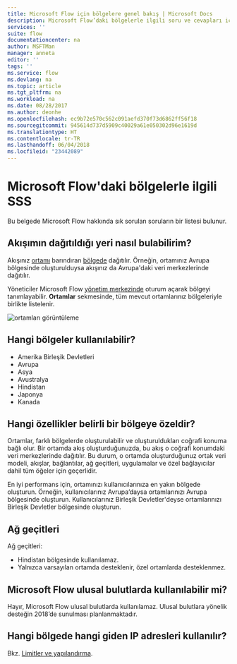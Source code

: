 ```yaml
---
title: Microsoft Flow için bölgelere genel bakış | Microsoft Docs
description: Microsoft Flow’daki bölgelerle ilgili soru ve cevapları içeren genel bakış
services: ''
suite: flow
documentationcenter: na
author: MSFTMan
manager: anneta
editor: ''
tags: ''
ms.service: flow
ms.devlang: na
ms.topic: article
ms.tgt_pltfrm: na
ms.workload: na
ms.date: 08/28/2017
ms.author: deonhe
ms.openlocfilehash: ec9b72e570c562c091aefd370f73d6862ff56f18
ms.sourcegitcommit: 945614d737d5909c40029a61e050302d96e1619d
ms.translationtype: HT
ms.contentlocale: tr-TR
ms.lasthandoff: 06/04/2018
ms.locfileid: "23442089"
---
```

# <a name="faq-for-regions-in-microsoft-flow"></a>Microsoft Flow'daki bölgelerle ilgili SSS
Bu belgede Microsoft Flow hakkında sık sorulan soruların bir listesi bulunur.

## <a name="how-do-i-find-out-where-my-flow-is-deployed"></a>Akışımın dağıtıldığı yeri nasıl bulabilirim?
Akışınız [ortamı](environments-overview-admin.md) barındıran [bölgede](https://azure.microsoft.com/regions/) dağıtılır. Örneğin, ortamınız Avrupa bölgesinde oluşturulduysa akışınız da Avrupa'daki veri merkezlerinde dağıtılır.

Yöneticiler Microsoft Flow [yönetim merkezinde](https://admin.flow.microsoft.com) oturum açarak bölgeyi tanımlayabilir. **Ortamlar** sekmesinde, tüm mevcut ortamlarınız bölgeleriyle birlikte listelenir.

![ortamları görüntüleme](media/regions-overview/environments-list.png)

## <a name="what-regions-are-available"></a>Hangi bölgeler kullanılabilir?
* Amerika Birleşik Devletleri
* Avrupa
* Asya
* Avustralya
* Hindistan
* Japonya
* Kanada

## <a name="what-features-are-specific-to-a-given-region"></a>Hangi özellikler belirli bir bölgeye özeldir?
Ortamlar, farklı bölgelerde oluşturulabilir ve oluşturuldukları coğrafi konuma bağlı olur. Bir ortamda akış oluşturduğunuzda, bu akış o coğrafi konumdaki veri merkezlerinde dağıtılır. Bu durum, o ortamda oluşturduğunuz ortak veri modeli, akışlar, bağlantılar, ağ geçitleri, uygulamalar ve özel bağlayıcılar dahil tüm öğeler için geçerlidir.

En iyi performans için, ortamınızı kullanıcılarınıza en yakın bölgede oluşturun. Örneğin, kullanıcılarınız Avrupa’daysa ortamlarınızı Avrupa bölgesinde oluşturun. Kullanıcılarınız Birleşik Devletler'deyse ortamlarınızı Birleşik Devletler bölgesinde oluşturun.

## <a name="gateways"></a>Ağ geçitleri
Ağ geçitleri:

* Hindistan bölgesinde kullanılamaz.
* Yalnızca varsayılan ortamda desteklenir, özel ortamlarda desteklenmez.

## <a name="is-microsoft-flow-available-in-national-clouds"></a>Microsoft Flow ulusal bulutlarda kullanılabilir mi?
Hayır, Microsoft Flow ulusal bulutlarda kullanılamaz. Ulusal bulutlara yönelik desteğin 2018’de sunulması planlanmaktadır.

## <a name="what-outbound-ip-addresses-are-used-in-each-region"></a>Hangi bölgede hangi giden IP adresleri kullanılır?
Bkz. [Limitler ve yapılandırma](limits-and-config.md).

